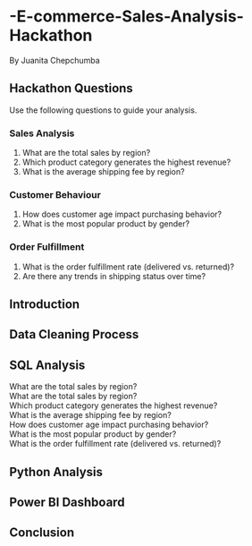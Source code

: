 # -E-commerce-Sales-Analysis-Hackathon
By Juanita Chepchumba
## Hackathon Questions 
Use the following questions to guide your analysis. 
### Sales Analysis 
1. What are the total sales by region? 
2. Which product category generates the highest revenue? 
3. What is the average shipping fee by region? 
### Customer Behaviour 
1. How does customer age impact purchasing behavior? 
2. What is the most popular product by gender? 
### Order Fulfillment 
1. What is the order fulfillment rate (delivered vs. returned)? 
2. Are there any trends in shipping status over time?

## Introduction
## Data Cleaning Process
## SQL Analysis
What are the total sales by region?<br>
What are the total sales by region? <br>
Which product category generates the highest revenue? <br>
What is the average shipping fee by region? <br>
How does customer age impact purchasing behavior?<br> 
What is the most popular product by gender? <br>
What is the order fulfillment rate (delivered vs. returned)?<br>

## Python Analysis
## Power BI Dashboard
## Conclusion
